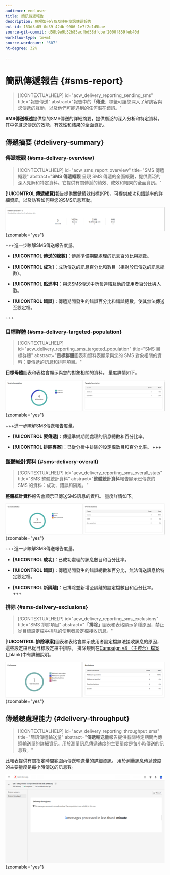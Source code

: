 ```yaml
---
audience: end-user
title: 簡訊傳遞報告
description: 瞭解如何存取及使用簡訊傳遞報告
exl-id: 153d3a85-0d39-42db-9906-1e7f2d1d5bae
source-git-commit: d58b9e9b32b85acfbd58dfcbef2000f859feb40d
workflow-type: tm+mt
source-wordcount: '607'
ht-degree: 32%

---
```


# 簡訊傳遞報告 {#sms-report}

>[!CONTEXTUALHELP]
>id="acw_delivery_reporting_sending_sms"
>title="報告傳送"
>abstract="報告中的「**傳送**」標籤可讓您深入了解訪客與您傳遞的互動，以及他們可能遇到的任何潛在錯誤。"

**SMS傳送概述**&#x200B;提供您的SMS傳送的詳細摘要，提供廣泛的深入分析和特定資料。 其中包含您傳送的效能、有效性和結果的全面資訊。

## 傳遞摘要 {#delivery-summary}

### 傳遞概觀 {#sms-delivery-overview}

>[!CONTEXTUALHELP]
>id="acw_sms_report_overview"
>title="SMS 傳遞概觀"
>abstract="**SMS 傳遞概觀** 呈現 SMS 傳遞的全面概觀，提供廣泛的深入見解和特定資料。它提供有關傳遞的績效、成效和結果的全面資訊。"

**[!UICONTROL 傳遞總覽]**&#x200B;報告提供關鍵績效指標(KPI)，可提供成功和錯誤率的詳細資訊，以及訪客如何與您的SMS訊息互動。

![說明：此影像顯示傳遞概述報告，其中包括成功率、錯誤率和訪客參與度等KPI。](assets/reporting_sms_3.png){zoomable="yes"}

+++進一步瞭解SMS傳送報告度量。

* **[!UICONTROL 傳送的總數]**：傳遞準備期間處理的訊息百分比與總數。

* **[!UICONTROL 成功]**：成功傳送的訊息百分比和數目（相對於已傳送的訊息總數）。

* **[!UICONTROL 點進率]**：與您SMS傳送中所含連結互動的使用者百分比與人數。

* **[!UICONTROL 錯誤]**：傳遞期間發生的錯誤百分比和錯誤總數，使其無法傳送至設定檔。

+++

### 目標群體 {#sms-delivery-targeted-population}

>[!CONTEXTUALHELP]
>id="acw_delivery_reporting_sms_targeted_population"
>title="SMS 目標群體"
>abstract="**目標群體**&#x200B;圖表和資料表顯示與您的 SMS 對象相關的資料：要傳遞的訊息和排除項目。"

**目標母體**&#x200B;圖表和表格會顯示與您的對象相關的資料。 量度詳情如下。

![說明：此影像顯示目標母體圖形和表格，其中包含要傳遞的訊息和排除等量度。](assets/reporting_sms_4.png){zoomable="yes"}

+++進一步瞭解SMS傳送報告度量。

* **[!UICONTROL 要傳遞]**：傳遞準備期間處理的訊息總數和百分比率。

* **[!UICONTROL 排除專案]**：已從分析中排除的設定檔數目和百分比率。
+++

### 整體統計資料 {#sms-delivery-overall}

>[!CONTEXTUALHELP]
>id="acw_delivery_reporting_sms_overall_stats"
>title="SMS 整體統計資料"
>abstract="**整體統計資料**&#x200B;報告顯示已傳送的 SMS 的資料：成功、錯誤和隔離。"

**整體統計資料**&#x200B;報告會顯示已傳送SMS訊息的資料。 量度詳情如下。

![說明：此影像顯示整體統計報表，其中包含成功率、錯誤和隔離等量度。](assets/reporting_sms_5.png){zoomable="yes"}

+++進一步瞭解SMS傳送報告度量。

* **[!UICONTROL 成功]**：已成功處理的訊息數目和百分比率。

* **[!UICONTROL 錯誤]**：傳遞期間發生的錯誤總數和百分比，無法傳送訊息給特定設定檔。

* **[!UICONTROL 新隔離]**：已排除並新增至隔離的設定檔數目和百分比率。
+++

### 排除 {#sms-delivery-exclusions}

>[!CONTEXTUALHELP]
>id="acw_delivery_reporting_sms_exclusions"
>title="SMS 排除項目"
>abstract="**「排除」**&#x200B;圖表和表格顯示多種原因，禁止從目標設定檔中排除的使用者設定檔接收訊息。"

**[!UICONTROL 排除專案]**&#x200B;圖表和表格會顯示使用者設定檔無法接收訊息的原因，這些設定檔已從目標設定檔中排除。 排除規則在[Campaign v8 （主控台）檔案](https://experienceleague.adobe.com/docs/campaign/campaign-v8/send/failures/delivery-failures.html#sms-quarantines){_blank}中有詳細說明。

![說明：此影像顯示排除專案圖表和表格，詳細說明拒絕使用者設定檔接收訊息的原因。](assets/reporting_sms_6.png){zoomable="yes"}

## 傳遞總處理能力 {#delivery-throughput}

>[!CONTEXTUALHELP]
>id="acw_delivery_reporting_throughput_sms"
>title="簡訊傳遞輸送量"
>abstract="**傳遞輸送量**&#x200B;報告提供有關特定期間內傳遞輸送量的詳細資訊。用於測量訊息傳遞速度的主要量度是每小時傳送的訊息數。"

此報表提供有關指定時間範圍內傳送輸送量的詳細資訊。 用於測量訊息傳遞速度的主要量度是每小時傳送的訊息數。

![說明：此影像顯示傳遞輸送量報告，其中包含指定時間範圍內每小時傳送的訊息數等量度。](assets/reporting_sms_2.png){zoomable="yes"}